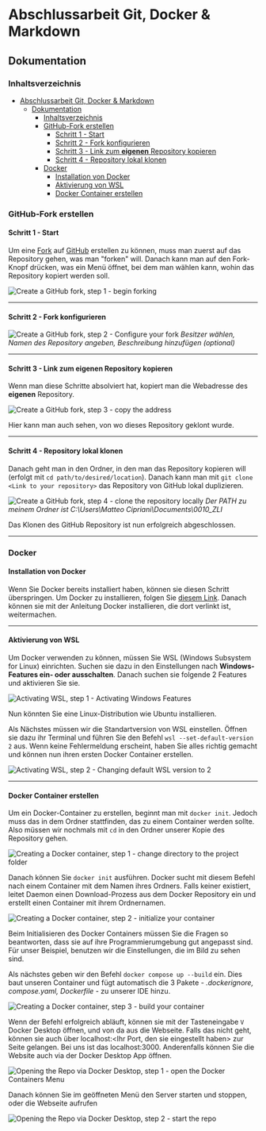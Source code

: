 # Abschlussarbeit Git, Docker & Markdown

## Dokumentation

### Inhaltsverzeichnis

- [Abschlussarbeit Git, Docker \& Markdown](#abschlussarbeit-git-docker--markdown)
  - [Dokumentation](#dokumentation)
    - [Inhaltsverzeichnis](#inhaltsverzeichnis)
    - [GitHub-Fork erstellen](#github-fork-erstellen)
      - [Schritt 1 - Start](#schritt-1---start)
      - [Schritt 2 - Fork konfigurieren](#schritt-2---fork-konfigurieren)
      - [Schritt 3 - Link zum **eigenen** Repository kopieren](#schritt-3---link-zum-eigenen-repository-kopieren)
      - [Schritt 4 - Repository lokal klonen](#schritt-4---repository-lokal-klonen)
    - [Docker](#docker)
      - [Installation von Docker](#installation-von-docker)
      - [Aktivierung von WSL](#aktivierung-von-wsl)
      - [Docker Container erstellen](#docker-container-erstellen)

### GitHub-Fork erstellen

#### Schritt 1 - Start

Um eine [Fork](https://docs.github.com/en/pull-requests/collaborating-with-pull-requests/working-with-forks/fork-a-repo) auf [GitHub](https://www.github.com) erstellen zu können, muss man zuerst auf das Repository gehen, was man "forken" will. Danach kann man auf den Fork-Knopf drücken, was ein Menü öffnet, bei dem man wählen kann, wohin das Repository kopiert werden soll.

![Create a GitHub fork, step 1 - begin forking](img/git_fork-1.png)

---

#### Schritt 2 - Fork konfigurieren

![Create a GitHub fork, step 2 - Configure your fork](img/git_fork-2.png)
_Besitzer wählen, Namen des Repository angeben, Beschreibung hinzufügen (optional)_

---

#### Schritt 3 - Link zum **eigenen** Repository kopieren

Wenn man diese Schritte absolviert hat, kopiert man die Webadresse des **eigenen** Repository.

![Create a GitHub fork, step 3 - copy the address](img/github_copy_address.png)

Hier kann man auch sehen, von wo dieses Repository geklont wurde.

---

#### Schritt 4 - Repository lokal klonen

Danach geht man in den Ordner, in den man das Repository kopieren will (erfolgt mit `cd path/to/desired/location`). Danach kann man mit `git clone <Link to your repository>` das Repository von GitHub lokal duplizieren.

![Create a GitHub fork, step 4 - clone the repository locally](img/git_clone.png)
_Der PATH zu meinem Ordner ist C:\Users\Matteo Cipriani\Documents\0010\_ZLI_

Das Klonen des GitHub Repository ist nun erfolgreich abgeschlossen.

---

### Docker

#### Installation von Docker

Wenn Sie Docker bereits installiert haben, können sie diesen Schritt überspringen. Um Docker zu installieren, folgen Sie [diesem Link](https://docs.docker.com/get-started/get-docker/). Danach können sie mit der Anleitung Docker installieren, die dort verlinkt ist, weitermachen.

---

#### Aktivierung von WSL

Um Docker verwenden zu können, müssen Sie WSL (Windows Subsystem for Linux) einrichten. Suchen sie dazu in den Einstellungen nach **Windows-Features ein- oder ausschalten**. Danach suchen sie folgende 2 Features und aktivieren Sie sie.

![Activating WSL, step 1 - Activating Windows Features](img/activate_wsl.png)

Nun könnten Sie eine Linux-Distribution wie Ubuntu installieren.

Als Nächstes müssen wir die Standartversion von WSL einstellen. Öffnen sie dazu ihr Terminal und führen Sie den Befehl `wsl --set-default-version 2` aus. Wenn keine Fehlermeldung erscheint, haben Sie alles richtig gemacht und können nun ihren ersten Docker Container erstellen.

![Activating WSL, step 2 - Changing default WSL version to 2](img/setting_default_wsl_version.png)

---

#### Docker Container erstellen

Um ein Docker-Container zu erstellen, beginnt man mit `docker init`. Jedoch muss das in dem Ordner stattfinden, das zu einem Container werden sollte. Also müssen wir nochmals mit `cd` in den Ordner unserer Kopie des Repository gehen.

![Creating a Docker container, step 1 - change directory to the project folder](img/cd_project.png)

Danach können Sie `docker init` ausführen. Docker sucht mit diesem Befehl nach einem Container mit dem Namen ihres Ordners. Falls keiner existiert, leitet Daemon einen Download-Prozess aus dem Docker Repository ein und erstellt einen Container mit ihrem Ordnernamen.

![Creating a Docker container, step 2 - initialize your container](img/docker_init.png)

Beim Initialisieren des Docker Containers müssen Sie die Fragen so beantworten, dass sie auf ihre Programmierumgebung gut angepasst sind. Für unser Beispiel, benutzen wir die Einstellungen, die im Bild zu sehen sind.

Als nächstes geben wir den Befehl `docker compose up --build` ein. Dies baut unseren Container und fügt automatisch die 3 Pakete - _.dockerignore, compose.yaml, Dockerfile_ - zu unserer IDE hinzu.

![Creating a Docker container, step 3 - build your container](img/docker_compose.png)

Wenn der Befehl erfolgreich abläuft, können sie mit der Tasteneingabe `V` Docker Desktop öffnen, und von da aus die Webseite. Falls das nicht geht, können sie auch über localhost:<Ihr Port, den sie eingestellt haben> zur Seite gelangen. Bei uns ist das localhost:3000. Anderenfalls können Sie die Website auch via der Docker Desktop App öffnen.

![Opening the Repo via Docker Desktop, step 1 - open the Docker Containers Menu](img/start_repo_via_docker-1.png)

Danach können Sie im geöffneten Menü den Server starten und stoppen, oder die Webseite aufrufen

![Opening the Repo via Docker Desktop, step 2 - start the repo](img/start_repo_via_docker-2.png)
